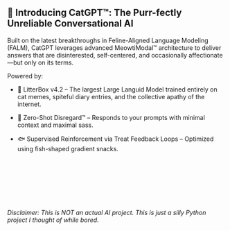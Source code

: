 ## 🐾 Introducing CatGPT™: The Purr-fectly Unreliable Conversational AI

Built on the latest breakthroughs in Feline-Aligned Language Modeling (FALM), CatGPT leverages advanced MeowtiModal™ architecture to deliver answers that are disinterested, self-centered, and occasionally affectionate—but only on its terms.

Powered by:

- 🧠 LitterBox v4.2 – The largest Large Languid Model trained entirely on cat memes, spiteful diary entries, and the collective apathy of the internet.

- 💬 Zero-Shot Disregard™ – Responds to your prompts with minimal context and maximal sass.

- 🐟 Supervised Reinforcement via Treat Feedback Loops – Optimized using fish-shaped gradient snacks.

<br />
<br />
<br />
<br />
<br />
<br />

*Disclaimer: This is NOT an actual AI project. This is just a silly Python project I thought of while bored.*